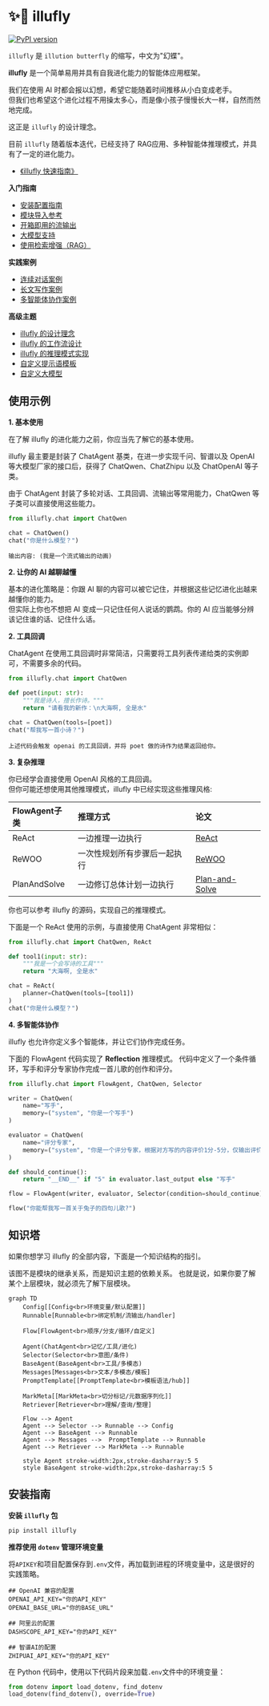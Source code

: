 # ✨🦋 illufly

[![PyPI version](https://img.shields.io/pypi/v/illufly.svg)](https://pypi.org/project/illufly/)

`illufly` 是 `illution butterfly` 的缩写，中文为"幻蝶"。

**illufly** 是一个简单易用并具有自我进化能力的智能体应用框架。

我们在使用 AI 时都会报以幻想，希望它能随着时间推移从小白变成老手。<br>
但我们也希望这个进化过程不用操太多心，而是像小孩子慢慢长大一样，自然而然地完成。

这正是 `illufly` 的设计理念。

目前 `illufly` 随着版本迭代，已经支持了 RAG应用、多种智能体推理模式，并具有了一定的进化能力。

* [《illufly 快速指南》](https://github.com/arcstep/illufly/wiki/Home)

**入门指南**
* [安装配置指南](https://github.com/arcstep/illufly/wiki/安装指南)
* [模块导入参考](https://github.com/arcstep/illufly/wiki/模块参考)
* [开箱即用的流输出](https://github.com/arcstep/illufly/wiki/流输出)
* [大模型支持](https://github.com/arcstep/illufly/wiki/模型列表)
* [使用检索增强（RAG）](https://github.com/arcstep/illufly/wiki/RAG)

**实践案例**
* [连续对话案例](https://github.com/arcstep/illufly/wiki/对话)
* [长文写作案例](https://github.com/arcstep/illufly/wiki/长文写作)
* [多智能体协作案例](https://github.com/arcstep/illufly/wiki/多智能体)

**高级主题**
* [illufly 的设计理念](https://github.com/arcstep/illufly/wiki/设计理念)
* [illufly 的工作流设计](https://github.com/arcstep/illufly/wiki/工作流)
* [illufly 的推理模式实现](https://github.com/arcstep/illufly/wiki/推理模式)
* [自定义提示语模板](https://github.com/arcstep/illufly/wiki/提示语模板)
* [自定义大模型](https://github.com/arcstep/illufly/wiki/自定义大模型)


## 使用示例

**1. 基本使用**

在了解 illufly 的进化能力之前，你应当先了解它的基本使用。

illufly 最主要是封装了 ChatAgent 基类，在进一步实现千问、智谱以及 OpenAI 等大模型厂家的接口后，获得了 ChatQwen、ChatZhipu 以及 ChatOpenAI 等子类。

由于 ChatAgent 封装了多轮对话、工具回调、流输出等常用能力，ChatQwen 等子类可以直接使用这些能力。

```python
from illufly.chat import ChatQwen

chat = ChatQwen()
chat("你是什么模型？")
```

```
输出内容: (我是一个流式输出的动画)
```

**2. 让你的 AI 越聊越懂**

基本的进化策略是：你跟 AI 聊的内容可以被它记住，并根据这些记忆进化出越来越懂你的能力。<br>
但实际上你也不想把 AI 变成一只记住任何人说话的鹦鹉。你的 AI 应当能够分辨该记住谁的话、记住什么话。



**2. 工具回调**

ChatAgent 在使用工具回调时非常简洁，只需要将工具列表传递给类的实例即可，不需要多余的代码。

```python
from illufly.chat import ChatQwen

def poet(input: str):
    """我是诗人，擅长作诗。"""
    return "请看我的新作：\n大海啊, 全是水"

chat = ChatQwen(tools=[poet])
chat("帮我写一首小诗？")
```

    上述代码会触发 openai 的工具回调，并将 poet 做的诗作为结果返回给你。

**3. 复杂推理**

你已经学会直接使用 OpenAI 风格的工具回调。<br>
但你可能还想使用其他推理模式，illufly 中已经实现这些推理风格:

| FlowAgent子类 | 推理方式 | 论文 |
|:----|:--------|:------------|
|ReAct|一边推理一边执行|[ReAct](https://arxiv.org/abs/2210.03629) |
|ReWOO|一次性规划所有步骤后一起执行|[ReWOO](https://arxiv.org/abs/2305.18323) |
|PlanAndSolve|一边修订总体计划一边执行|[Plan-and-Solve](https://arxiv.org/abs/2305.04091) |

你也可以参考 illufly 的源码，实现自己的推理模式。

下面是一个 ReAct 使用的示例，与直接使用 ChatAgent 非常相似：

```python
from illufly.chat import ChatQwen, ReAct

def tool1(input: str):
    """我是一个会写诗的工具"""
    return "大海啊, 全是水"

chat = ReAct(
    planner=ChatQwen(tools=[tool1])
)
chat("你是什么模型？")
```

**4. 多智能体协作**

illufly 也允许你定义多个智能体，并让它们协作完成任务。

下面的 FlowAgent 代码实现了 **Reflection** 推理模式。
代码中定义了一个条件循环，写手和评分专家协作完成一首儿歌的创作和评分。

```python
from illufly.chat import FlowAgent, ChatQwen, Selector

writer = ChatQwen(
    name="写手",
    memory=("system", "你是一个写手")
)

evaluator = ChatQwen(
    name="评分专家",
    memory=("system", "你是一个评分专家，根据对方写的内容评价1分-5分，仅输出评价和最终结果")
)

def should_continue():
    return "__END__" if "5" in evaluator.last_output else "写手"

flow = FlowAgent(writer, evaluator, Selector(condition=should_continue))

flow("你能帮我写一首关于兔子的四句儿歌?")
```

## 知识塔

如果你想学习 illufly 的全部内容，下面是一个知识结构的指引。

该图不是模块的继承关系，而是知识主题的依赖关系。
也就是说，如果你要了解某个上层模块，就必须先了解下层模块。

```mermaid
graph TD
    Config[[Config<br>环境变量/默认配置]]
    Runnable[Runnable<br>绑定机制/流输出/handler]

    Flow[FlowAgent<br>顺序/分支/循环/自定义]

    Agent(ChatAgent<br>记忆/工具/进化)
    Selector(Selector<br>意图/条件)
    BaseAgent(BaseAgent<br>工具/多模态)
    Messages[Messages<br>文本/多模态/模板]
    PromptTemplate[[PromptTemplate<br>模板语法/hub]]

    MarkMeta[[MarkMeta<br>切分标记/元数据序列化]]
    Retriever[Retriever<br>理解/查询/整理]

    Flow --> Agent
    Agent --> Selector --> Runnable --> Config
    Agent --> BaseAgent --> Runnable
    Agent --> Messages -->  PromptTemplate --> Runnable
    Agent --> Retriever --> MarkMeta --> Runnable

    style Agent stroke-width:2px,stroke-dasharray:5 5
    style BaseAgent stroke-width:2px,stroke-dasharray:5 5

```

## 安装指南

**安装 `illufly` 包**

```sh
pip install illufly
```

**推荐使用 `dotenv` 管理环境变量**

将`APIKEY`和项目配置保存到`.env`文件，再加载到进程的环境变量中，这是很好的实践策略。

```
## OpenAI 兼容的配置
OPENAI_API_KEY="你的API_KEY"
OPENAI_BASE_URL="你的BASE_URL"

## 阿里云的配置
DASHSCOPE_API_KEY="你的API_KEY"

## 智谱AI的配置
ZHIPUAI_API_KEY="你的API_KEY"
```

在 Python 代码中，使用以下代码片段来加载`.env`文件中的环境变量：

```python
from dotenv import load_dotenv, find_dotenv
load_dotenv(find_dotenv(), override=True)
```



